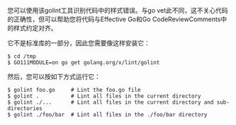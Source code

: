 您可以使用该golint工具识别代码中的样式错误。与go vet此不同，这不关心代码的正确性，但可以帮助您将代码与Effective Go和Go CodeReviewComments中的样式约定对齐。


它不是标准库的一部分，因此您需要像这样安装它：

```
$ cd /tmp
$ GO111MODULE=on go get golang.org/x/lint/golint
```

然后，您可以按如下方式运行它：

```
$ golint foo.go     # Lint the foo.go file
$ golint .          # Lint all files in the current directory
$ golint ./...      # Lint all files in the current directory and sub-directories
$ golint ./foo/bar  # Lint all files in the ./foo/bar directory
```

